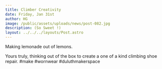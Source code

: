 ```yaml
---
title: Climber Creativity
date: Friday, Jan 31st
author: HG
image: /public/assets/uploads/news/post-082.jpg
description: (So Sweet !)
layout: ../../../layouts/Post.astro
---
```


Making lemonade out of lemons.

Yours truly, thinking out of the box to create a one of a kind climbing shoe repair. #make #wornwear #duluthmakerspace

